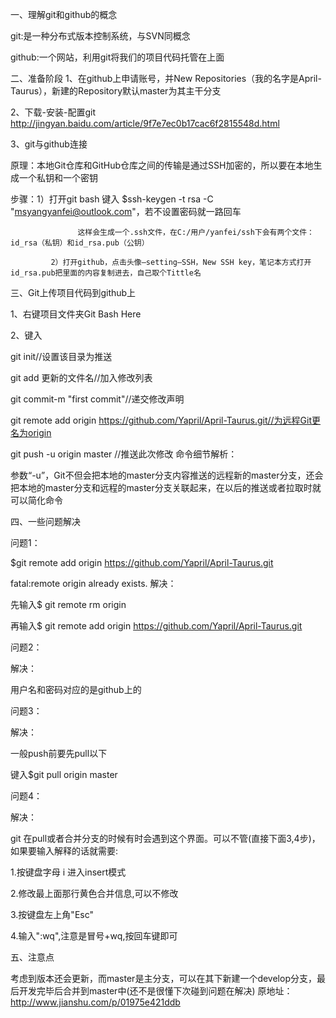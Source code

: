 一、理解git和github的概念

git:是一种分布式版本控制系统，与SVN同概念

github:一个网站，利用git将我们的项目代码托管在上面





二、准备阶段
1、在github上申请账号，并New Repositories（我的名字是April-Taurus），新建的Repository默认master为其主干分支

2、下载-安装-配置git   http://jingyan.baidu.com/article/9f7e7ec0b17cac6f2815548d.html

3、git与github连接

原理：本地Git仓库和GitHub仓库之间的传输是通过SSH加密的，所以要在本地生成一个私钥和一个密钥

步骤：1）打开git bash  键入  $ssh-keygen -t  rsa  -C  "msyangyanfei@outlook.com"，若不设置密码就一路回车

                   这样会生成一个.ssh文件，在C:/用户/yanfei/ssh下会有两个文件：id_rsa（私钥）和id_rsa.pub（公钥）

             2）打开github，点击头像—setting—SSH，New SSH key，笔记本方式打开id_rsa.pub把里面的内容复制进去，自己取个Tittle名





三、Git上传项目代码到github上

1、右键项目文件夹Git Bash Here

2、键入

git init//设置该目录为推送

git add 更新的文件名//加入修改列表

git commit-m "first commit"//递交修改声明

git remote add origin https://github.com/Yapril/April-Taurus.git//为远程Git更名为origin

git push -u origin master //推送此次修改
命令细节解析：

参数“-u”，Git不但会把本地的master分支内容推送的远程新的master分支，还会把本地的master分支和远程的master分支关联起来，在以后的推送或者拉取时就可以简化命令





四、一些问题解决

问题1：

$git remote add origin https://github.com/Yapril/April-Taurus.git

fatal:remote origin already exists.
解决：

先输入$ git remote rm origin

再输入$ git remote add origin https://github.com/Yapril/April-Taurus.git


问题2：

解决：

用户名和密码对应的是github上的



问题3：




解决：

一般push前要先pull以下

键入$git pull origin master



问题4：




解决：

git 在pull或者合并分支的时候有时会遇到这个界面。可以不管(直接下面3,4步)，如果要输入解释的话就需要:

1.按键盘字母 i 进入insert模式

2.修改最上面那行黄色合并信息,可以不修改

3.按键盘左上角"Esc"

4.输入":wq",注意是冒号+wq,按回车键即可





五、注意点

考虑到版本还会更新，而master是主分支，可以在其下新建一个develop分支，最后开发完毕后合并到master中(还不是很懂下次碰到问题在解决)
原地址：http://www.jianshu.com/p/01975e421ddb
